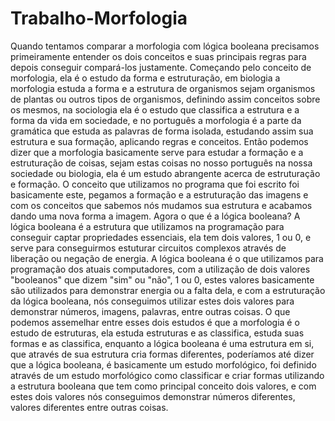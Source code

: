 # Trabalho-Morfologia

Quando tentamos comparar a morfologia com lógica booleana precisamos primeiramente entender os dois conceitos e suas principais regras para depois conseguir compará-los justamente.
Começando pelo conceito de morfologia, ela é o estudo da forma e estruturação, em biologia a morfologia estuda a forma e a estrutura de organismos sejam organismos de plantas ou outros tipos de organismos, definindo assim conceitos sobre os mesmos, na sociologia ela é o estudo que classifica a estrutura e a forma da vida em sociedade, e no português a morfologia é a parte da gramática que estuda as palavras de forma isolada, estudando assim sua estrutura e sua formação, aplicando regras e conceitos.
Então podemos dizer que a morfologia basicamente serve para estudar a formação e a estruturação de coisas, sejam estas coisas no nosso português na nossa sociedade ou biologia, ela é um estudo abrangente acerca de estruturação e formação.
O conceito que utilizamos no programa que foi escrito foi basicamente este, pegamos a formação e a estruturação das imagens e com os conceitos que sabemos nós mudamos sua estrutura e acabamos dando uma nova forma a imagem.
Agora o que é a lógica booleana?
A lógica booleana é a estrutura que utilizamos na programação para conseguir captar propriedades essenciais, ela tem dois valores, 1 ou 0, e serve para conseguirmos estuturar circuitos complexos através de liberação ou negação de energia.
A lógica booleana é o que utilizamos para programação dos atuais computadores, com a utilização de dois valores "booleanos" que dizem "sim" ou "não", 1 ou 0, estes valores basicamente são utilizados para demonstrar energia ou a falta dela, e com a estruturação da lógica booleana, nós conseguimos utilizar estes dois valores para demonstrar números, imagens, palavras, entre outras coisas.
O que podemos assemelhar entre esses dois estudos é que a morfologia é o estudo de estruturas, ela estuda estruturas e as classifica, estuda suas formas e as classifica, enquanto a lógica booleana é uma estrutura em si, que através de sua estrutura cria formas diferentes, poderíamos até dizer que a lógica booleana, é basicamente um estudo morfológico, foi definido através de um estudo morfológico como classificar e criar formas utilizando a estrutura booleana que tem como principal conceito dois valores, e com estes dois valores nós conseguimos demonstrar números diferentes, valores diferentes entre outras coisas.
